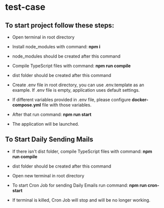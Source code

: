 # test-case

## To start project follow these steps:

- Open terminal in root directory

- Install node_modules with command: **npm i**

- node_modules should be created after this command

- Compile TypeScript files with command: **npm run compile**

- dist folder should be created after this command

- Create .env file in root directory, you can use .env.template as an example. If .env file is empty, application uses default settings.

- If different variables provided in .env file, please configure **docker-compose.yml** file with those variables.

- After that run command: **npm run start**

- The application will be launched.

## To Start Daily Sending Mails

- If there isn't dist folder, compile TypeScript files with command: **npm run compile**

- dist folder should be created after this command

- Open new terminal in root directory

- To start Cron Job for sending Daily Emails run command: **npm run cron-start**

- If terminal is killed, Cron Job will stop and will be no longer working.
